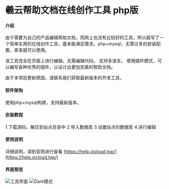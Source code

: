 # 羲云帮助文档在线创作工具 php版

#### 介绍
由于需要为自己的产品编辑帮助文档，而网上也没有比较好的工具，所以就写了一个简单实用的在线创作工具，基本能满足需求。php+mysql，无需过多的安装配置，拿来就可以使用。

该工具完全在页面上进行编辑，无需编辑代码。
支持多语言。
使用插件模式，可以编写各种优秀的插件，以设计出更加完美的帮助文档。

由于本项目更新原因，请联系我们获取最新版本的开发工具。

#### 软件架构
使用php+mysql构建，支持最新版本。


#### 安装教程

1.下载源码，解压到站点目录中
2.导入数据库
3.设置站点的数据库
4.进行编辑

#### 使用说明

详细说明，请到官网进行查看
[https://help.xicloud.top/](https://help.xicloud.top/)

#### 界面预览
![工具界面](https://foruda.gitee.com/images/1686491458088247724/d15447e7_8081915.png "微信图片_20230611170545.png")
![Dark模式](https://foruda.gitee.com/images/1686491480284827652/5f772208_8081915.png "微信图片_20230611170708.png")





